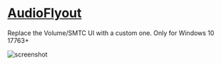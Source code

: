 # [AudioFlyout](https://chocolatey.org/packages/audioflyout)

Replace the Volume/SMTC UI with a custom one. Only for Windows 10 17763+

![screenshot](https://cdn.jsdelivr.net/gh/chtof/chocolatey-packages/automatic/audioflyout/screenshot.png)
